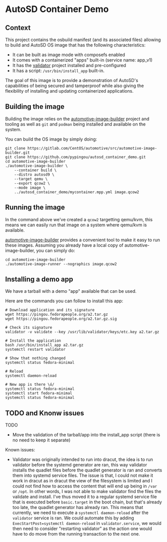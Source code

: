 AutoSD Container Demo
=====================

Context
-------

This project contains the osbuild manifest (and its associated files)
allowing to build and AutoSD OS image that has the following
characteristics:
* It can be built as image mode with composefs enabled
* It comes with a containerized "apps" built-in (service name: app_v1)
* It has the [validator](https://github.com/containers/validator) project
  installed and pre-configured
* It has a script: `/usr/bin/install_app` built-in.

The goal of this image is to provide a demonstration of AutoSD's
capabilities of being secured and tamperproof while also giving the
flexibility of installing and updating containerized applications.

Building the image
------------------

Building the image relies on the [automotive-image-builder](https://gitlab.com/CentOS/automotive/src/automotive-image-builder)
project and tooling as well as `git` and `podman` being installed and
available on the system.

You can build the OS image by simply doing:

```
git clone https://gitlab.com/CentOS/automotive/src/automotive-image-builder.git
git clone https://github.com/pypingou/autosd_container_demo.git
cd automotive-image-builder
./automotive-image-builder \
    --container build \
    --distro autosd9 \
    --target qemu \
    --export qcow2 \
    --mode image \
    ../autosd_container_demo/mycontainer.mpp.yml image.qcow2
```

Running the image
-----------------

In the command above we've created a `qcow2` targetting qemu/kvm, this
means we can easily run that image on a system where qemu/kvm is available.

[automotive-image-builder](https://gitlab.com/CentOS/automotive/src/automotive-image-builder)
provides a convenient tool to make it easy to run these images.
Assuming you already have a local copy of automotive-image-builder, you
can simply do:

```
cd automotive-image-builder
./automotive-image-runner --nographics image.qcow2
```

Installing a demo app
---------------------

We have a tarball with a demo "app" available that can be used.

Here are the commands you can follow to install this app:

```
# Download application and its signature
wget https://pingou.fedorapeople.org/a2.tar.gz
wget https://pingou.fedorapeople.org/a2.tar.gz.sig

# Check its signature
validator -v validate --key /usr/lib/validator/keys/etc.key a2.tar.gz

# Install the application
bash /usr/bin/install_app a2.tar.gz
systemctl restart validator

# Show that nothing changed
systemctl status fedora-minimal

# Reload
systemctl daemon-reload

# New app is there \ó/
systemctl status fedora-minimal
systemctl start fedora-minimal
systemctl status fedora-minimal
```

TODO and Knonw issues
---------------------

TODO
* Move the validation of the tarball/app into the install_app script
  (there is no need to keep it separate)

Known issues:
* Validator was originally intended to run into dracut, the idea is to run
  validator before the systemd generator are ran, this way validator
  installs the quadlet files before the quadlet generator is ran and
  converts them into systemd service files. The issue is that, I could not
  make it work in dracut as in dracut the view of the filesystem is limited
  and I could not find how to access the content that will end up being
  in `/var` or `/opt`. In other words, I was not able to make validator
  find the files the validate and install. I've thus moved it to a regular
  systemd service file that is executed before `basic.target` in the boot
  chain, but that's already too late, the quadlet generator has already
  ran. This means that currently, we need to execute a `systemctl daemon-reload`
  after the `validator` service is ran. We could automate this by adding
  `ExecStartPost=systemctl daemon-reload` in `validator.service`, we would
  then need to consider "restarting validator" as the action one would have
  to do move from the running transaction to the next one.
